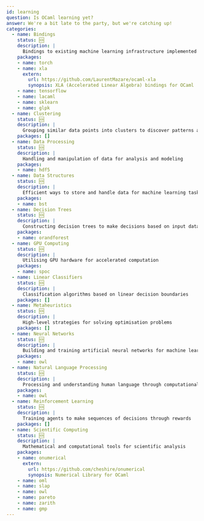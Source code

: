 ```yaml
---
id: learning
question: Is OCaml learning yet?
answer: We're a bit late to the party, but we're catching up!
categories:
  - name: Bindings
    status: 🆘
    description: |
      Bindings to existing machine learning infrastructure implemented in other languages
    packages:
    - name: torch
    - name: xla
      extern:
        url: https://github.com/LaurentMazare/ocaml-xla
        synopsis: XLA (Accelerated Linear Algebra) bindings for OCaml
    - name: tensorflow
    - name: lacaml
    - name: sklearn
    - name: glpk
  - name: Clustering
    status: 🆘
    description: |
      Grouping similar data points into clusters to discover patterns and relationships
    packages: []
  - name: Data Processing
    status: 🆘
    description: |
      Handling and manipulation of data for analysis and modeling
    packages:
    - name: hdf5
  - name: Data Structures
    status: 🆘
    description: |
      Efficient ways to store and handle data for machine learning tasks
    packages:
    - name: bst
  - name: Decision Trees
    status: 🆘
    description: |
      Constructing decision trees to make decisions based on input data
    packages:
    - name: orandforest
  - name: GPU Computing
    status: 🆘
    description: |
      Utilising GPU hardware for accelerated computation
    packages:
    - name: spoc
  - name: Linear Classifiers
    status: 🆘
    description: |
      Classification algorithms based on linear decision boundaries
    packages: []
  - name: Metaheuristics
    status: 🆘
    description: |
      High-level strategies for solving optimisation problems
    packages: []
  - name: Neural Networks
    status: 🆘
    description: |
      Building and training artificial neural networks for machine learning
    packages:
    - name: owl
  - name: Natural Language Processing
    status: 🆘
    description: |
      Processing and understanding human language through computational methods
    packages:
    - name: owl
  - name: Reinforcement Learning
    status: 🆘
    description: |
      Training agents to make sequences of decisions through rewards
    packages: []
  - name: Scientific Computing
    status: 🆘
    description: |
      Mathematical and computational tools for scientific analysis
    packages:
    - name: onumerical
      extern:
        url: https://github.com/cheshire/onumerical
        synopsis: Numerical Library for OCaml
    - name: oml
    - name: slap
    - name: owl
    - name: pareto
    - name: zarith
    - name: gmp
---
```

